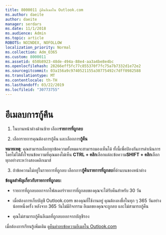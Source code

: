 ```yaml
---
title: 8000011 กู้คืนอีเมลใน Outlook.com
ms.author: daeite
author: daeite
manager: serdars
ms.date: 11/1/2018
ms.audience: Admin
ms.topic: article
ROBOTS: NOINDEX, NOFOLLOW
localization_priority: Normal
ms.collection: Adm_O365
ms.custom: 8000011
ms.assetid: 650b8923-48de-494a-88e4-aa3a4be8e4bc
ms.openlocfilehash: 28266eff5fc77c855370f7fc75a7b7332d1e72e2
ms.sourcegitcommit: 03a156a9c9740521155a30775492c7dff0982588
ms.translationtype: MT
ms.contentlocale: th-TH
ms.lasthandoff: 03/22/2019
ms.locfileid: "30773755"
---
```

# <a name="recover-deleted-email"></a>อีเมลบการกู้คืน

1. ในบานหน้าต่างด้านซ้าย เลือก**รายการที่ถูกลบ** 
    
2. เลือกรายการคุณต้องการกู้คืน และเลือกการ**กู้คืน** 
  
 **หมายเหตุ**: คุณสามารถเลือกทุกข้อความทั้งหมดจะสามารถมองเห็นได้ ทั้งนี้เพื่อป้องกันการดำเนินการโดยไม่ได้ตั้งใจบนข้อความที่คุณมองไม่เห็น **CTRL + คลิก**เลือกแต่ละข้อความ**SHIFT + คลิก**เลือกทุกอย่างระหว่างสองคลิกเมาส์ 
    
3. ถ้าข้อความไม่อยู่ในรายการที่ถูกลบ เลือกการ**กู้คืนรายการที่ถูกลบ**ที่ด้านบนของหน้าต่าง 
    
 **ข้อมูลสำคัญเกี่ยวกับรายการที่ถูกลบ:**
  
- รายการที่ถูกลบออกจากโฟลเดอร์รายการที่ถูกลบของคุณจะได้รับคืนสำหรับ 30 วัน
    
- เมื่อต้องการเก็บบัญชี Outlook.com ของคุณที่ใช้งานอยู่ คุณต้องลงชื่อในทุก ๆ 365 วันอย่างน้อยหนึ่งครั้ง หลังจาก 365 วันไม่มีกิจกรรม อีเมลของคุณจะถูกลบ และไม่สามารถกู้คืน
    
- คุณไม่สามารถกู้คืนอีเมลที่ถูกลบออกจากบัญชีรอง
    
เมื่อต้องการเรียนรู้เพิ่มเติม ดู[คืนค่าลบข้อความอีเมลใน Outlook.com](https://go.microsoft.com/fwlink/p/?linkid=873117)
  

